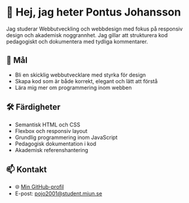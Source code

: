 # 👋 Hej, jag heter Pontus Johansson

Jag studerar Webbutveckling och webbdesign med fokus på responsiv design och akademisk noggrannhet. Jag gillar att strukturera kod pedagogiskt och dokumentera med tydliga kommentarer.

## 🎯 Mål
- Bli en skicklig webbutvecklare med styrka för design
- Skapa kod som är både korrekt, elegant och lätt att förstå
- Lära mig mer om programmering inom webben

## 🛠️ Färdigheter
- Semantisk HTML och CSS
- Flexbox och responsiv layout
- Grundlig programmering inom JavaScript
- Pedagogisk dokumentation i kod
- Akademisk referenshantering

## 📫 Kontakt
- 🌐 [Min GitHub-profil](https://github.com/punttt)
- E-post: pojo2001@student.miun.se



